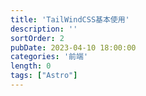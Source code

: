 ```yaml
---
title: 'TailWindCSS基本使用'
description: ''
sortOrder: 2
pubDate: 2023-04-10 18:00:00
categories: '前端'
length: 0
tags: ["Astro"]
---
```


